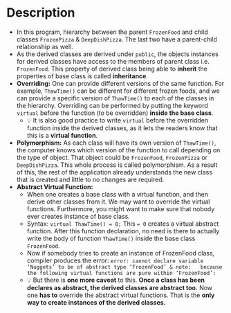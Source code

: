# Description
- In this program, hierarchy between the parent `FrozenFood` and child classes `FrozenPizza` & `DeepDishPizza`. The last two have a parent-child relationship as well.
- As the derived classes are derived under `public`, the objects instances for derived classes have access to the members of parent class i.e. `FrozenFood`. This property of derived class being able to **inherit** the properties of base class is called **inheritance**.
- **Overriding:** One can provide different versions of the same function. For example, `ThawTime()` can be different for different frozen foods, and we can provide a specific version of `ThawTime()` to each of the classes in the hierarchy. Overriding can be performed by putting the keyword `virtual` before the function (to be overridden) **inside the base class**. 
  - :bulb: It is also good practice to write `virtual` before the overridden function inside the derived classes, as it lets the readers know that this is a **virtual function**.
- **Polymorphism:** As each class will have its own version of `ThawTime()`, the computer knows which version of the function to call depending on the type of object. That object could be `FrozenFood`, `FrozenPizza` or `DeepDishPizza`. This whole process is called polymorphism. As a result of this, the rest of the application already understands the new class that is created and little to no changes are required. 
- **Abstract Virtual Function:** 
  - When one creates a base class with a virtual function, and then derive other classes from it. We may want to override the virtual functions. Furthermore, you might want to make sure that nobody ever creates instance of base class. 
  - Syntax: `virtual ThawTime() = 0;` This `= 0` creates a virtual abstract function. After this function declaration, no need is there to actually write the body of function `ThawTime()` inside the base class `FrozenFood`.
  - Now if somebody tries to create an instance of FrozenFood class, compiler produces the error: `error: cannot declare variable ‘Nuggets’ to be of abstract type ‘FrozenFood’ & note:   because the following virtual functions are pure within ‘FrozenFood’:`
  - :bulb: But there is **one more caveat** to this. **Once a class has been declares as abstract, the derived classes are abstract too.** Now one **has to** override the abstract virtual functions. That is the **only way to create instances of the derived classes.**
